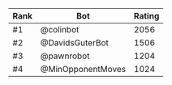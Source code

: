 Rank|Bot|Rating
---|---|---
#1|@colinbot|2056
#2|@DavidsGuterBot|1506
#3|@pawnrobot|1204
#4|@MinOpponentMoves|1024
